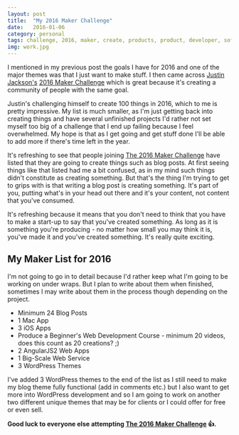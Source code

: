 ```yaml
---
layout: post
title:  "My 2016 Maker Challenge"
date:   2016-01-06
category: personal
tags: challenge, 2016, maker, create, products, product, developer, software, blog, ios, mac, apps, development, angular, wordpress
img: work.jpg
---
```


I mentioned in my previous post the goals I have for 2016 and one of the major themes was that I just want to make stuff. I then came across <a href="https://twitter.com/mijustin" target="_blank">Justin Jackson's</a> <a href="http://megamaker.co/challenge/" target="_blank">2016 Maker Challenge</a>&nbsp;which is great because it's creating a community of people with the same goal.

Justin's challenging himself to create 100 things in 2016, which to me is pretty impressive. My list is much smaller, as I'm just getting back into creating things and have several unfinished projects I'd rather not set myself too big of a challenge that I end up failing because I feel overwhelmed. My&nbsp;hope is that as I get going and get stuff done I'll be able to add more if there's time left in the year.

It's refreshing to see that people joining&nbsp;<a href="http://megamaker.co/challenge/" target="_blank">The 2016 Maker Challenge</a>&nbsp;have listed that they are going to create things such as blog posts. At first seeing things like that listed had me a bit confused, as in my mind such things didn't constitute as creating something. But that's the thing I'm trying to get to grips with is that writing a blog post is creating something. It's part of you, putting what's in your head out there and it's your content, not content that you've consumed.

It's refreshing because it means that you don't need to think that you have to make a start-up to say that you've created something. As long as it is something you're producing - no matter how small you may think it is, you've made it and you've created something. It's really quite exciting.
<h2>My Maker List for 2016</h2>
I'm not going to go in to detail because I'd rather keep what I'm going to be working on under wraps. But I plan to write about them when finished, sometimes I may write about them in the process though depending on the project.
<ul>
	<li>Minimum 24 Blog Posts</li>
	<li>1 Mac App</li>
	<li>3 iOS Apps</li>
	<li>Produce a Beginner's Web Development Course - minimum 20 videos, does&nbsp;this count as 20 creations? ;)</li>
	<li>2 AngularJS2 Web Apps</li>
	<li>1 Big-Scale Web Service</li>
	<li>3 WordPress Themes</li>
</ul>
I've added 3 WordPress themes to the end of the list as I still need to make my blog theme fully functional (add in comments etc.) but I also want to get more into WordPress development and so I am going to work on another two different unique themes that may be for clients or I could offer for free or even sell.

<strong>Good luck to everyone else attempting <a href="http://megamaker.co/challenge/" target="_blank">The 2016 Maker Challenge</a>&nbsp;👍.</strong>